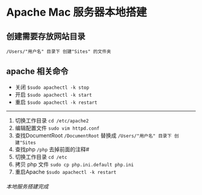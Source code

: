 # Apache Mac 服务器本地搭建
## 创建需要存放网站目录
`/Users/"用户名" 目录下 创建"Sites" 的文件夹`
## apache 相关命令
* 关闭
`$sudo apachectl -k stop`
* 开启
`$sudo apachectl -k start`
* 重启
`$sudo apachectl -k restart`


-------

1. 切换工作目录
`cd /etc/apache2`
2. 编辑配置文件
`sudo vim httpd.conf`
3. 查找DocumentRoot
`/DocumentRoot`
替换成
`/Users/"用户名" 目录下 创建"Sites`
4. 查找php
`/php` 去掉前面的注释#
5. 切换工作目录
`cd /etc`
6. 拷贝 php 文件
`sudo cp php.ini.default php.ini`
7. 重启Apache
`$sudo apachectl -k restart`

###### 本地服务搭建完成

